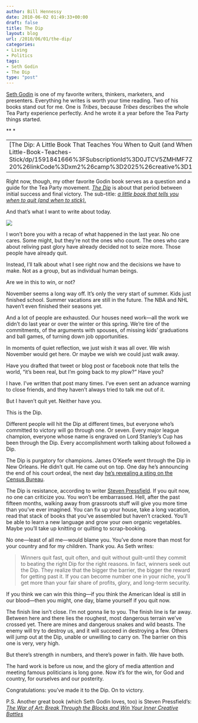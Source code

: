 ```yaml
---
author: Bill Hennessy
date: 2010-06-02 01:49:33+00:00
draft: false
title: The Dip
layout: blog
url: /2010/06/01/the-dip/
categories:
- Living
- Politics
tags:
- Seth Godin
- The Dip
type: "post"
---
```


[Seth Godin](https://sethgodin.typepad.com/) is one of my favorite writers, thinkers, marketers, and presenters. Everything he writes is worth your time reading. Two of his books stand out for me. One is _Tribes_, because _Tribes_ describes the whole Tea Party experience perfectly. And he wrote it a year before the Tea Party things started. 

 <table cellpadding="0" cellspacing="0" border="0" ><tbody >*<tr >*
<td valign="top" >[The Dip: A Little Book That Teaches You When to Quit (and When to Stick)](https://www.amazon.com/Dip-Little-Book-Teaches-Stick/dp/1591841666%3FSubscriptionId%3D0JTCV5ZMHMF7ZYTXGFR2%26tag%3Dhennesssview-20%26linkCode%3Dxm2%26camp%3D2025%26creative%3D165953%26creativeASIN%3D1591841666)
</td>*</tr>   </tbody></table>  

    
Right now, though, my other favorite Godin book serves as a question and a guide for the Tea Party movement. _[The Dip](https://sethgodin.typepad.com/the_dip/)_ is about that period between initial success and final victory. The sub-title: _[a little book that tells you when to quit (and when to stick).](https://www.squidoo.com/theDipBook)_

 

And that’s what I want to write about today. 

 

[![](https://hennessysview.com/wp-content/uploads/2010/06/chart11_thumb.jpg)
](https://hennessysview.com/wp-content/uploads/2010/06/chart11.jpg)

 

I won’t bore you with a recap of what happened in the last year. No one cares. Some might, but they’re not the ones who count. The ones who care about reliving past glory have already decided not to seize more. Those people have already quit. 

 

Instead, I’ll talk about what I see right now and the decisions we have to make. Not as a group, but as individual human beings. 

 

Are we in this to win, or not?

 

November seems a long way off. It’s only the very start of summer. Kids just finished school. Summer vacations are still in the future. The NBA and NHL haven’t even finished their seasons yet.

 

And a lot of people are exhausted. Our houses need work—all the work we didn’t do last year or over the winter or this spring. We’re tire of the commitments, of the arguments with spouses, of missing kids’ graduations and ball games, of turning down job opportunities. 

 

In moments of quiet reflection, we just wish it was all over. We wish November would get here. Or maybe we wish we could just walk away. 

 

Have you drafted that tweet or blog post or facebook note that tells the world, “it’s been real, but I’m going back to my plow?” Have you?

 

I have. I’ve written that post many times. I’ve even sent an advance warning to close friends, and they haven’t always tried to talk me out of it.

 

But I haven’t quit yet. Neither have you.

 

This is the Dip.

 

Different people will hit the Dip at different times, but everyone who’s committed to victory will go through one. Or seven. Every major league champion, everyone whose name is engraved on Lord Stanley’s Cup has been through the Dip. Every accomplishment worth talking about followed a Dip.

 

The Dip is purgatory for champions. James O'Keefe went through the Dip in New Orleans. He didn’t quit. He came out on top. One day he’s announcing the end of his court ordeal, the next day [he’s revealing a sting on the Census Bureau](https://biggovernment.com/jokeefe/2010/06/01/undercover-census-fraud-investigation-new-jersey/). 

 

The Dip is resistance, according to writer [Steven Pressfield](https://www.stevenpressfield.com/). If you quit now, no one can criticize you. You won’t be embarrassed. Hell, after the past fifteen months, walking away from grassroots stuff will give you more time than you’ve ever imagined. You can fix up your house, take a long vacation, read that stack of books that you’ve assembled but haven’t cracked. You’ll be able to learn a new language and grow your own organic vegetables. Maybe you’ll take up knitting or quilting to scrap-booking. 

 

No one—least of all me—would blame you. You’ve done more than most for your country and for my children. Thank you. As Seth writes:

 

>   
> 
> Winners quit fast, quit often, and quit without guilt-until they commit to beating the right Dip for the right reasons. In fact, winners seek out the Dip. They realize that the bigger the barrier, the bigger the reward for getting past it. If you can become number one in your niche, you'll get more than your fair share of profits, glory, and long-term security.
> 
> 

 

If you think we can win this thing—if you think the American Ideal is still in our blood—then you might, one day, blame yourself if you quit now.

 

The finish line isn’t close. I’m not gonna lie to you. The finish line is far away. Between here and there lies the roughest, most dangerous terrain we’ve crossed yet. There are mines and dangerous snakes and wild beasts. The enemy will try to destroy us, and it will succeed in destroying a few. Others will jump out at the Dip, unable or unwilling to carry on. The barrier on this one is very, very high.

 

But there’s strength in numbers, and there’s power in faith. We have both.

 

The hard work is before us now, and the glory of media attention and meeting famous politicians is long gone. Now it’s for the win, for God and country, for ourselves and our posterity.

 

Congratulations: you’ve made it to the Dip. On to victory.

 

P.S. Another great book (which Seth Godin loves, too) is Steven Pressfield’s: [_The War of Art: Break Through the Blocks and Win Your Inner Creative Battles_](https://www.amazon.com/War-Art-Through-Creative-Battles/dp/0446691437%3FSubscriptionId%3D0JTCV5ZMHMF7ZYTXGFR2%26tag%3Dhennesssview-20%26linkCode%3Dxm2%26camp%3D2025%26creative%3D165953%26creativeASIN%3D0446691437)
